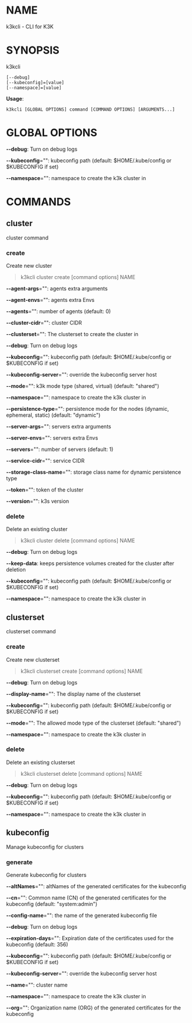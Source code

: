# NAME

k3kcli - CLI for K3K

# SYNOPSIS

k3kcli

```
[--debug]
[--kubeconfig]=[value]
[--namespace]=[value]
```

**Usage**:

```
k3kcli [GLOBAL OPTIONS] command [COMMAND OPTIONS] [ARGUMENTS...]
```

# GLOBAL OPTIONS

**--debug**: Turn on debug logs

**--kubeconfig**="": kubeconfig path (default: $HOME/.kube/config or $KUBECONFIG if set)

**--namespace**="": namespace to create the k3k cluster in


# COMMANDS

## cluster

cluster command

### create

Create new cluster

>k3kcli cluster create [command options] NAME

**--agent-args**="": agents extra arguments

**--agent-envs**="": agents extra Envs

**--agents**="": number of agents (default: 0)

**--cluster-cidr**="": cluster CIDR

**--clusterset**="": The clusterset to create the cluster in

**--debug**: Turn on debug logs

**--kubeconfig**="": kubeconfig path (default: $HOME/.kube/config or $KUBECONFIG if set)

**--kubeconfig-server**="": override the kubeconfig server host

**--mode**="": k3k mode type (shared, virtual) (default: "shared")

**--namespace**="": namespace to create the k3k cluster in

**--persistence-type**="": persistence mode for the nodes (dynamic, ephemeral, static) (default: "dynamic")

**--server-args**="": servers extra arguments

**--server-envs**="": servers extra Envs

**--servers**="": number of servers (default: 1)

**--service-cidr**="": service CIDR

**--storage-class-name**="": storage class name for dynamic persistence type

**--token**="": token of the cluster

**--version**="": k3s version

### delete

Delete an existing cluster

>k3kcli cluster delete [command options] NAME

**--debug**: Turn on debug logs

**--keep-data**: keeps persistence volumes created for the cluster after deletion

**--kubeconfig**="": kubeconfig path (default: $HOME/.kube/config or $KUBECONFIG if set)

**--namespace**="": namespace to create the k3k cluster in

## clusterset

clusterset command

### create

Create new clusterset

>k3kcli clusterset create [command options] NAME

**--debug**: Turn on debug logs

**--display-name**="": The display name of the clusterset

**--kubeconfig**="": kubeconfig path (default: $HOME/.kube/config or $KUBECONFIG if set)

**--mode**="": The allowed mode type of the clusterset (default: "shared")

**--namespace**="": namespace to create the k3k cluster in

### delete

Delete an existing clusterset

>k3kcli clusterset delete [command options] NAME

**--debug**: Turn on debug logs

**--kubeconfig**="": kubeconfig path (default: $HOME/.kube/config or $KUBECONFIG if set)

**--namespace**="": namespace to create the k3k cluster in

## kubeconfig

Manage kubeconfig for clusters

### generate

Generate kubeconfig for clusters

**--altNames**="": altNames of the generated certificates for the kubeconfig

**--cn**="": Common name (CN) of the generated certificates for the kubeconfig (default: "system:admin")

**--config-name**="": the name of the generated kubeconfig file

**--debug**: Turn on debug logs

**--expiration-days**="": Expiration date of the certificates used for the kubeconfig (default: 356)

**--kubeconfig**="": kubeconfig path (default: $HOME/.kube/config or $KUBECONFIG if set)

**--kubeconfig-server**="": override the kubeconfig server host

**--name**="": cluster name

**--namespace**="": namespace to create the k3k cluster in

**--org**="": Organization name (ORG) of the generated certificates for the kubeconfig
